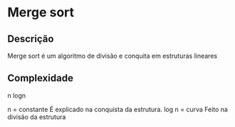 # Merge sort 

## Descrição
Merge sort é um algoritmo de divisão e conquita em estruturas lineares

## Complexidade
n logn

n = constante
É explicado na conquista da estrutura.
log n = curva
Feito na divisão da estrutura